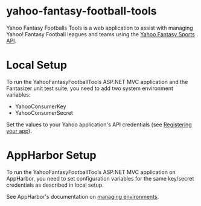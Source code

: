 yahoo-fantasy-football-tools
============================

Yahoo Fantasy Footballs Tools is a web application to assist with managing Yahoo! Fantasy Football leagues and teams using the [Yahoo Fantasy Sports API](http://developer.yahoo.com/fantasysports/guide/).

Local Setup
============================

To run the YahooFantasyFootballTools ASP.NET MVC application and the Fantasizer unit test suite, you need to add two system environment variables:
* YahooConsumerKey
* YahooConsumerSecret

Set the values to your Yahoo application's API credentials (see [Registering your app](http://developer.yahoo.com/fantasysports/guide/GettingStarted.html#GettingStarted-register)).

AppHarbor Setup
===========================

To run the YahooFantasyFootballTools ASP.NET MVC application on AppHarbor, you need to set configuration variables for the same key/secret credentials as described in local setup.

See AppHarbor's documentation on [managing environments](http://support.appharbor.com/kb/getting-started/managing-environments).
